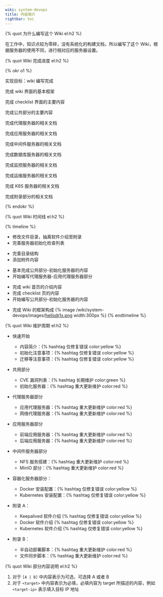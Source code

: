 ```yaml
---
wiki: system-devops
title: 内容简介
rightbar: toc
---
```


{% quot 为什么编写这个 Wiki el:h2 %}

在工作中，知识点较为零碎，没有系统化的构建文档，所以编写了这个 Wiki，根据服务器的使用不同，进行相对应的服务器设置。

{% quot Wiki 完成进度 el:h2 %}

{% okr o1 %}

实现目标：wiki 编写完成

<!-- okr kr1 percent:1 -->
完成 wiki 界面的基本框架

<!-- okr kr2 percent:1 -->
完成 checklist 界面的主要内容

<!-- okr kr3 percent:1 -->
完成公共部分的主要内容

<!-- okr kr4 status:off_track percent:0.15 -->
完成代理服务器的相关文档

<!-- okr kr5 percent:0.05 -->
完成应用服务器的相关文档

<!-- okr kr6 percent:0.15 -->
完成中间件服务器的相关文档

<!-- okr kr7 status:unfinished -->
完成数据库服务器的相关文档

<!-- okr kr8 status:unfinished -->
完成监控服务器的相关文档

<!-- okr kr9 status:unfinished -->
完成运维服务器的相关文档

<!-- okr krX status:unfinished -->
完成 K8S 服务器的相关文档

<!-- okr krXI status:unfinished -->
完成附录部分的相关文档

{% endokr %}

{% quot Wiki 时间线 el:h2 %}

{% timeline %}
<!-- node 2024 年 08 月 05 日 -->
- 修改文件目录，抽离软件介绍至附录
- 完善服务器初始化检查列表
<!-- node 2024 年 07 月 31 日 -->
- 完善目录结构
- 添加附件内容
<!-- node 2024 年 07 月 23 日 -->
- 基本完成公共部分-初始化服务器的内容
- 开始编写代理服务器-应用代理服务器部分
<!-- node 2024 年 07 月 20 日 -->
- 完成 wiki 首页的介绍内容
- 完成 checklist 页的内容
- 开始编写公共部分-初始化服务器的内容
<!-- node 2024 年 07 月 19 日 -->
- 完成 Wiki 的框架构成
{% image /wiki/system-devops/images/hello@1x.png width:300px %}
{% endtimeline %}

{% quot Wiki 维护周期 el:h2 %}

- 快速开始
  - 内容简介：{% hashtag 仅修复错误 color:yellow %}
  - 初始化注意事项：{% hashtag 仅修复错误 color:yellow %}
  - 迁移等注意事项：{% hashtag 仅修复错误 color:yellow %}

- 共用部分
  - CVE 漏洞列表：{% hashtag 长期维护 color:green %}
  - 初始化服务器：{% hashtag 重大更新维护 color:red %}
- 代理服务器部分
  - 应用代理服务器：{% hashtag 重大更新维护 color:red %}
  - 网络代理服务器：{% hashtag 重大更新维护 color:red %}
- 应用服务器部分
  - 前端应用服务器：{% hashtag 重大更新维护 color:red %}
  - 后端应用服务器：{% hashtag 重大更新维护 color:red %}
- 中间件服务器部分
  - NFS 服务搭建：{% hashtag 重大更新维护 color:red %}
  - MinIO 部分：{% hashtag 重大更新维护 color:red %}
- 容器化服务器部分：
  - Docker 安装配置：{% hashtag 仅修复错误 color:yellow %}
  - Kubernetes 安装配置：{% hashtag 仅修复错误 color:yellow %}
- 附录 A：
  - Keepalived 软件介绍 {% hashtag 仅修复错误 color:yellow %}
  - Docker 软件介绍 {% hashtag 仅修复错误 color:yellow %}
  - Kubernetes 软件介绍 {% hashtag 仅修复错误 color:yellow %}
- 附录 B：
  - 半自动部署脚本：{% hashtag 重大更新维护 color:red %}
  - 文件同步脚本：{% hashtag 重大更新维护 color:red %}

{% quot Wiki 部分内容说明 el:h2 %}

1. 对于 `[A | B]` 中内容表示为可选，可选择 A 或者 B
2. 对于 `<target>` 中内容表示为必填，必填内容为 target 所描述的内容，例如 `<target-ip>` 表示填入目标 IP 地址
